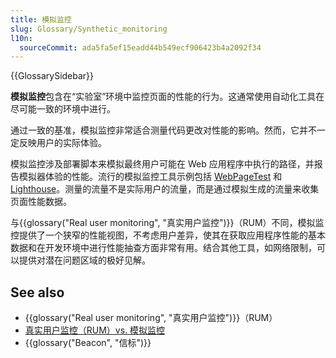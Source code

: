 ```yaml
---
title: 模拟监控
slug: Glossary/Synthetic_monitoring
l10n:
  sourceCommit: ada5fa5ef15eadd44b549ecf906423b4a2092f34
---
```


{{GlossarySidebar}}

**模拟监控**包含在“实验室”环境中监控页面的性能的行为。这通常使用自动化工具在尽可能一致的环境中进行。

通过一致的基准，模拟监控非常适合测量代码更改对性能的影响。然而，它并不一定反映用户的实际体验。

模拟监控涉及部署脚本来模拟最终用户可能在 Web 应用程序中执行的路径，并报告模拟器体验的性能。流行的模拟监控工具示例包括 [WebPageTest](https://webpagetest.org) 和 [Lighthouse](https://developer.chrome.google.cn/docs/lighthouse/overview/)。测量的流量不是实际用户的流量，而是通过模拟生成的流量来收集页面性能数据。

与{{glossary("Real user monitoring", "真实用户监控")}}（RUM）不同，模拟监控提供了一个狭窄的性能视图，不考虑用户差异，使其在获取应用程序性能的基本数据和在开发环境中进行性能抽查方面非常有用。结合其他工具，如网络限制，可以提供对潜在问题区域的极好见解。

## See also

- {{glossary("Real user monitoring", "真实用户监控")}}（RUM）
- [真实用户监控（RUM）vs. 模拟监控](/zh-CN/docs/Web/Performance/Rum-vs-Synthetic)
- {{glossary("Beacon", "信标")}}
